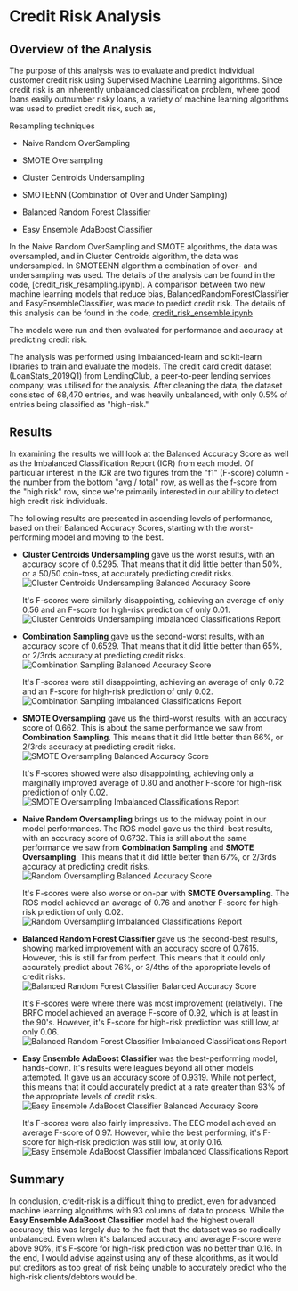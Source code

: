 # Credit Risk Analysis

## Overview of the Analysis

The purpose of this analysis was to evaluate and predict individual customer credit risk using Supervised Machine Learning algorithms. Since credit risk is an inherently unbalanced classification problem, where good loans easily outnumber risky loans, a variety of machine learning algorithms was used to predict credit risk, such as,

Resampling techniques
* Naive Random OverSampling
* SMOTE Oversampling 
* Cluster Centroids Undersampling
* SMOTEENN (Combination of Over and Under Sampling)

* Balanced Random Forest Classifier
* Easy Ensemble AdaBoost Classifier

In the Naive Random OverSampling and SMOTE algorithms, the data was oversampled, and in Cluster Centroids algorithm, the data was undersampled. In SMOTEENN algorithm a combination of over- and undersampling was used. The details of the analysis can be found in the code, [credit_risk_resampling.ipynb]. A comparison between two new machine learning models that reduce bias, BalancedRandomForestClassifier and EasyEnsembleClassifier, was made to predict credit risk. The details of this analysis can be found in the code, [credit_risk_ensemble.ipynb](https://github.com/dshetty100/Credit_Risk_Analysis/blob/main/credit_risk_ensemble.ipynb)

The models were run and then evaluated for performance and accuracy at predicting credit risk.

The analysis was performed using imbalanced-learn and scikit-learn libraries to train and evaluate the models. The credit card credit dataset (LoanStats_2019Q1) from LendingClub, a peer-to-peer lending services company, was utilised for the analysis. After cleaning the data, the dataset consisted of 68,470 entries, and was heavily unbalanced, with only 0.5% of entries being classified as "high-risk."



## Results
In examining the results we will look at the Balanced Accuracy Score as well as the Imbalanced Classification Report (ICR) from each model. Of particular interest in the ICR are two figures from the "f1" (F-score) column - the number from the bottom "avg / total" row, as well as the f-score from the "high risk" row, since we're primarily interested in our ability to detect high credit risk individuals. 

The following results are presented in ascending levels of performance, based on their Balanced Accuracy Scores, starting with the worst-performing model and moving to the best.

* **Cluster Centroids Undersampling** gave us the worst results, with an accuracy score of 0.5295. That means that it did little better than 50%, or a 50/50 coin-toss, at accurately predicting credit risks.
    ![Cluster Centroids Undersampling Balanced Accuracy Score](images/ccu_bal_acc.png)

    It's F-scores were similarly disappointing, achieving an average of only 0.56 and an F-score for high-risk prediction of only 0.01.
    ![Cluster Centroids Undersampling Imbalanced Classifications Report](images/ccu_imbal_class.png)

* **Combination Sampling** gave us the second-worst results, with an accuracy score of 0.6529. That means that it did little better than 65%, or 2/3rds accuracy at predicting credit risks.
    ![Combination Sampling Balanced Accuracy Score](images/combsamp_bal_acc.png)

    It's F-scores were still disappointing, achieving an average of only 0.72 and an F-score for high-risk prediction of only 0.02.
    ![Combination Sampling Imbalanced Classifications Report](images/combsamp_imbal_class.png)

* **SMOTE Oversampling** gave us the third-worst results, with an accuracy score of 0.662. This is about the same performance we saw from **Combination Sampling**. This means that it did little better than 66%, or 2/3rds accuracy at predicting credit risks.
    ![SMOTE Oversampling Balanced Accuracy Score](images/smote_bal_acc.png)

    It's F-scores showed were also disappointing, achieving only a marginally improved average of 0.80 and another F-score for high-risk prediction of only 0.02.
    ![SMOTE Oversampling Imbalanced Classifications Report](images/smote_imbal_class.png)

* **Naive Random Oversampling** brings us to the midway point in our model performances. The ROS model gave us the third-best results, with an accuracy score of 0.6732. This is still about the same performance we saw from **Combination Sampling** and **SMOTE Oversampling**. This means that it did little better than 67%, or 2/3rds accuracy at predicting credit risks.
    ![Random Oversampling Balanced Accuracy Score](images/ros_bal_acc.png)

    It's F-scores were also worse or on-par with **SMOTE Oversampling**. The ROS model achieved an average of 0.76 and another F-score for high-risk prediction of only 0.02.
    ![Random Oversampling Imbalanced Classifications Report](images/ros_imbal_class.png)

* **Balanced Random Forest Classifier** gave us the second-best results, showing marked improvement with an accuracy score of 0.7615. However, this is still far from perfect. This means that it could only accurately predict about 76%, or 3/4ths of the appropriate levels of credit risks.
    ![Balanced Random Forest Classifier Balanced Accuracy Score](images/brfc_bal_acc.png)

    It's F-scores were where there was most improvement (relatively). The BRFC model achieved an average F-score of 0.92, which is at least in the 90's. However, it's F-score for high-risk prediction was still low, at only 0.06.    
    ![Balanced Random Forest Classifier Imbalanced Classifications Report](images/brfc_imbal_class.png)

* **Easy Ensemble AdaBoost Classifier** was the best-performing model, hands-down. It's results were leagues beyond all other models attempted. It gave us an accuracy score of 0.9319. While not perfect, this means that it could accurately predict at a rate greater than 93% of the appropriate levels of credit risks.
    ![Easy Ensemble AdaBoost Classifier Balanced Accuracy Score](images/eec_bal_acc.png)

    It's F-scores were also fairly impressive. The EEC model achieved an average F-score of 0.97. However, while the best performing, it's F-score for high-risk prediction was still low, at only 0.16.      
    ![Easy Ensemble AdaBoost Classifier Imbalanced Classifications Report](images/eec_imbal_class.png)

## Summary
In conclusion, credit-risk is a difficult thing to predict, even for advanced machine learning algorithms with 93 columns of data to process. While the **Easy Ensemble AdaBoost Classifier** model had the highest overall accuracy, this was largely due to the fact that the dataset was so radically unbalanced. Even when it's balanced accuracy and average F-score were above 90%, it's F-score for high-risk prediction was no better than 0.16. In the end, I would advise against using any of these algorithms, as it would put creditors as too great of risk being unable to accurately predict who the high-risk clients/debtors would be.